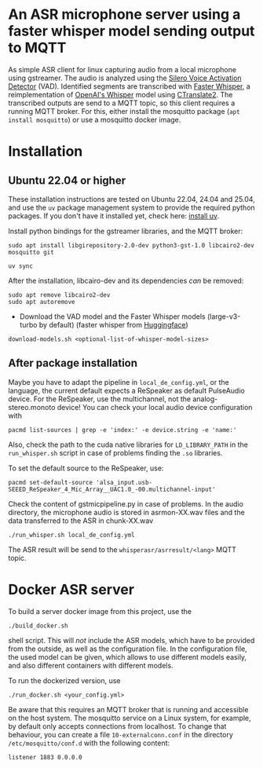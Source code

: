 # An ASR microphone server using a faster whisper model sending output to MQTT

As simple ASR client for linux capturing audio from a local microphone using
gstreamer. The audio is analyzed using the [Silero Voice Activation
Detector](https://github.com/snakers4/silero-vad) (VAD). Identified segments
are transcribed with [Faster
Whisper](https://github.com/guillaumekln/faster-whisper), a reimplementation of
[OpenAI's Whisper](https://github.com/openai/whisper) model using
[CTranslate2](https://github.com/OpenNMT/CTranslate2/). The transcribed outputs
are send to a MQTT topic, so this client requires a running MQTT broker. For this, either install the mosquitto package (`apt install mosquitto`) or use a mosquitto docker image.

# Installation

## Ubuntu 22.04 or higher

These installation instructions are tested on Ubuntu 22.04, 24.04 and 25.04, and use the `uv` package management system to provide the required python packages. If you don't have it installed yet, check here: [install uv](https://docs.astral.sh/uv/getting-started/installation/).

Install python bindings for the gstreamer libraries, and the MQTT broker:

```
sudo apt install libgirepository-2.0-dev python3-gst-1.0 libcairo2-dev mosquitto git

uv sync
```

After the installation, libcairo-dev and its dependencies *can* be removed:

```
sudo apt remove libcairo2-dev
sudo apt autoremove
```

- Download the VAD model and the Faster Whisper models (large-v3-turbo by default)
  (faster whisper from [Huggingface](https://huggingface.co/guillaumekln))

```commandline
download-models.sh <optional-list-of-whisper-model-sizes>
```

## After package installation

Maybe you have to adapt the pipeline in `local_de_config.yml`, or the language, the current default expects a ReSpeaker as default PulseAudio device. For the ReSpeaker, use the multichannel, not the analog-stereo.monoto device! You can check your local audio device configuration with

```
pacmd list-sources | grep -e 'index:' -e device.string -e 'name:'
```

Also, check the path to the cuda native libraries for `LD_LIBRARY_PATH` in the `run_whisper.sh` script in case of problems finding the `.so` libraries.

To set the default source to the ReSpeaker, use:

```
pacmd set-default-source 'alsa_input.usb-SEEED_ReSpeaker_4_Mic_Array__UAC1.0_-00.multichannel-input'
```

Check the content of gstmicpipeline.py in case of problems. In the audio directory, the microphone audio is stored in asrmon-XX.wav files and the data transferred to the ASR in chunk-XX.wav

```
./run_whisper.sh local_de_config.yml
```

The ASR result will be send to the `whisperasr/asrresult/<lang>` MQTT topic.

# Docker ASR server

To build a server docker image from this project, use the

    ./build_docker.sh

shell script. This will *not* include the ASR models, which have to be provided from the outside, as well as the configuration file. In the configuration file, the used model can be given, which allows to use different models easily, and also different containers with different models.

To run the dockerized version, use

    ./run_docker.sh <your_config.yml>

Be aware that this requires an MQTT broker that is running and accessible on the host system. The mosquitto service on a Linux system, for example, by default only accepts connections from localhost. To change that behaviour, you can create a file `10-externalconn.conf` in the directory `/etc/mosquitto/conf.d` with the following content:

    listener 1883 0.0.0.0
